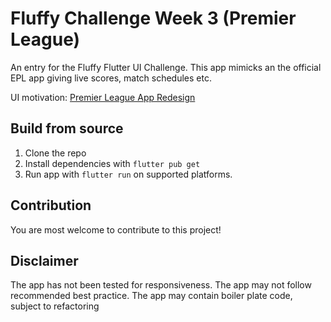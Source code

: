
# Fluffy Challenge Week 3 (Premier League)

An entry for the Fluffy Flutter UI Challenge. This app mimicks an the official EPL app giving live scores, match schedules etc.

UI motivation: [Premier League App Redesign](https://dribbble.com/shots/22341413-Football-app)

## Build from source

1. Clone the repo
2. Install dependencies with `flutter pub get`
3. Run app with `flutter run` on supported platforms.

## Contribution

You are most welcome to contribute to this project!

## Disclaimer

The app has not been tested for responsiveness.
The app may not follow recommended best practice.
The app may contain boiler plate code, subject to refactoring
